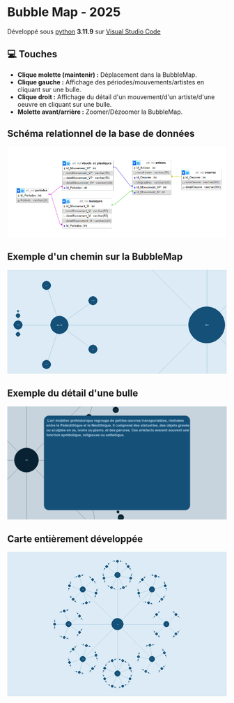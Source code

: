 # Bubble Map - 2025

Développé sous [python](https://www.python.org/downloads/) __3.11.9__ sur [Visual Studio Code](https://code.visualstudio.com/)


## 💻 Touches
- **Clique molette (maintenir) :** Déplacement dans la BubbleMap.
- **Clique gauche :** Affichage des périodes/mouvements/artistes en cliquant sur une bulle.
- **Clique droit :** Affichage du détail d'un mouvement/d'un artiste/d'une oeuvre en cliquant sur une bulle.
- **Molette avant/arrière :** Zoomer/Dézoomer la BubbleMap.


## Schéma relationnel de la base de données
![modem](images/schema_BD.png "modem")

## Exemple d'un chemin sur la BubbleMap
![modem](images/exemple_chemin.png "modem")

## Exemple du détail d'une bulle
![modem](images/exemple_detail_bulle.png "modem")

## Carte entièrement développée
![modem](images/carte_entiere.png "modem")
